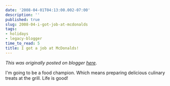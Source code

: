 ```yaml
---
date: '2008-04-01T04:13:00.002-07:00'
description: ''
published: true
slug: 2008-04-i-got-job-at-mcdonalds
tags:
- holidays
- legacy-blogger
time_to_read: 5
title: I got a job at McDonalds!
---
```


*This was originally posted on blogger [here](https://pydanny.blogspot.com/2008/04/i-got-job-at-mcdonalds.html)*.

I'm going to be a food champion.  Which means preparing delicious culinary treats at the grill.  Life is good!
